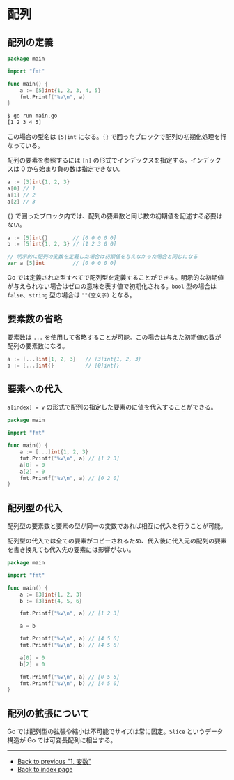 # 配列

## 配列の定義

<!-- markdownlint-disable MD010 -->

```go
package main

import "fmt"

func main() {
	a := [5]int{1, 2, 3, 4, 5}
	fmt.Printf("%v\n", a)
}
```

<!-- markdownlint-enble MD010 -->

```bash
$ go run main.go
[1 2 3 4 5]
```

この場合の型名は `[5]int` になる。`{}` で囲ったブロックで配列の初期化処理を行なっている。

配列の要素を参照するには `[n]` の形式でインデックスを指定する。インデックスは 0 から始まり負の数は指定できない。

```go
a := [3]int{1, 2, 3}
a[0] // 1
a[1] // 2
a[2] // 3
```

`{}` で囲ったブロック内では、配列の要素数と同じ数の初期値を記述する必要はない。

```go
a := [5]int{}        // [0 0 0 0 0]
b := [5]int{1, 2, 3} // [1 2 3 0 0]

// 明示的に配列の変数を定義した場合は初期値を与えなかった場合と同じになる
var a [5]int         // [0 0 0 0 0]
```

Go では定義された型すべてで配列型を定義することができる。明示的な初期値が与えられない場合はゼロの意味を表す値で初期化される。`bool` 型の場合は `false`、`string` 型の場合は `""(空文字)` となる。

## 要素数の省略

要素数は `...` を使用して省略することが可能。この場合は与えた初期値の数が配列の要素数になる。

```go
a := [...]int{1, 2, 3}   // [3]int{1, 2, 3}
b := [...]int{}          // [0]int{}
```

## 要素への代入

`a[index] = v` の形式で配列の指定した要素のに値を代入することができる。

<!-- markdownlint-disable MD010 -->

```go
package main

import "fmt"

func main() {
	a := [...]int{1, 2, 3}
	fmt.Printf("%v\n", a) // [1 2 3]
	a[0] = 0
	a[2] = 0
	fmt.Printf("%v\n", a) // [0 2 0]
}
```

<!-- markdownlint-enble MD010 -->

## 配列型の代入

配列型の要素数と要素の型が同一の変数であれば相互に代入を行うことが可能。

配列型の代入では全ての要素がコピーされるため、代入後に代入元の配列の要素を書き換えても代入先の要素には影響がない。

<!-- markdownlint-disable MD010 -->

```go
package main

import "fmt"

func main() {
	a := [3]int{1, 2, 3}
	b := [3]int{4, 5, 6}

	fmt.Printf("%v\n", a) // [1 2 3]

	a = b

	fmt.Printf("%v\n", a) // [4 5 6]
	fmt.Printf("%v\n", b) // [4 5 6]

	a[0] = 0
	b[2] = 0

	fmt.Printf("%v\n", a) // [0 5 6]
	fmt.Printf("%v\n", b) // [4 5 0]
}
```

<!-- markdownlint-enble MD010 -->

## 配列の拡張について

Go では配列型の拡張や縮小は不可能でサイズは常に固定。`Slice` というデータ構造が Go では可変長配列に相当する。

***

* [Back to previous "1. 変数"](./variable.md)
* [Back to index page](../README.md)